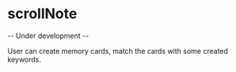 # scrollNote
-- Under development --

User can create memory cards, match the cards with some created keywords.
